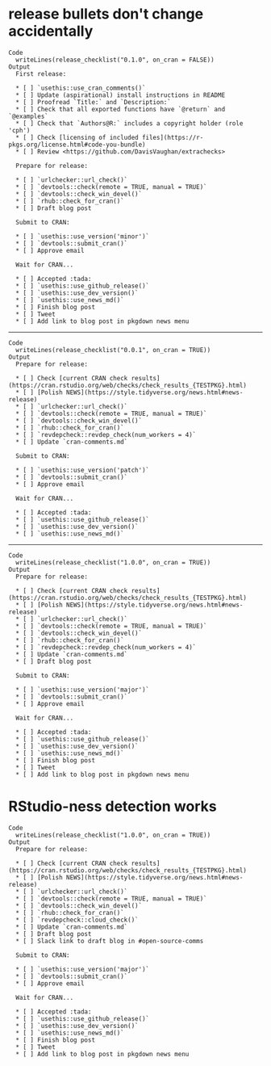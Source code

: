 # release bullets don't change accidentally

    Code
      writeLines(release_checklist("0.1.0", on_cran = FALSE))
    Output
      First release:
      
      * [ ] `usethis::use_cran_comments()`
      * [ ] Update (aspirational) install instructions in README
      * [ ] Proofread `Title:` and `Description:`
      * [ ] Check that all exported functions have `@return` and `@examples`
      * [ ] Check that `Authors@R:` includes a copyright holder (role 'cph')
      * [ ] Check [licensing of included files](https://r-pkgs.org/license.html#code-you-bundle)
      * [ ] Review <https://github.com/DavisVaughan/extrachecks>
      
      Prepare for release:
      
      * [ ] `urlchecker::url_check()`
      * [ ] `devtools::check(remote = TRUE, manual = TRUE)`
      * [ ] `devtools::check_win_devel()`
      * [ ] `rhub::check_for_cran()`
      * [ ] Draft blog post
      
      Submit to CRAN:
      
      * [ ] `usethis::use_version('minor')`
      * [ ] `devtools::submit_cran()`
      * [ ] Approve email
      
      Wait for CRAN...
      
      * [ ] Accepted :tada:
      * [ ] `usethis::use_github_release()`
      * [ ] `usethis::use_dev_version()`
      * [ ] `usethis::use_news_md()`
      * [ ] Finish blog post
      * [ ] Tweet
      * [ ] Add link to blog post in pkgdown news menu

---

    Code
      writeLines(release_checklist("0.0.1", on_cran = TRUE))
    Output
      Prepare for release:
      
      * [ ] Check [current CRAN check results](https://cran.rstudio.org/web/checks/check_results_{TESTPKG}.html)
      * [ ] [Polish NEWS](https://style.tidyverse.org/news.html#news-release)
      * [ ] `urlchecker::url_check()`
      * [ ] `devtools::check(remote = TRUE, manual = TRUE)`
      * [ ] `devtools::check_win_devel()`
      * [ ] `rhub::check_for_cran()`
      * [ ] `revdepcheck::revdep_check(num_workers = 4)`
      * [ ] Update `cran-comments.md`
      
      Submit to CRAN:
      
      * [ ] `usethis::use_version('patch')`
      * [ ] `devtools::submit_cran()`
      * [ ] Approve email
      
      Wait for CRAN...
      
      * [ ] Accepted :tada:
      * [ ] `usethis::use_github_release()`
      * [ ] `usethis::use_dev_version()`
      * [ ] `usethis::use_news_md()`

---

    Code
      writeLines(release_checklist("1.0.0", on_cran = TRUE))
    Output
      Prepare for release:
      
      * [ ] Check [current CRAN check results](https://cran.rstudio.org/web/checks/check_results_{TESTPKG}.html)
      * [ ] [Polish NEWS](https://style.tidyverse.org/news.html#news-release)
      * [ ] `urlchecker::url_check()`
      * [ ] `devtools::check(remote = TRUE, manual = TRUE)`
      * [ ] `devtools::check_win_devel()`
      * [ ] `rhub::check_for_cran()`
      * [ ] `revdepcheck::revdep_check(num_workers = 4)`
      * [ ] Update `cran-comments.md`
      * [ ] Draft blog post
      
      Submit to CRAN:
      
      * [ ] `usethis::use_version('major')`
      * [ ] `devtools::submit_cran()`
      * [ ] Approve email
      
      Wait for CRAN...
      
      * [ ] Accepted :tada:
      * [ ] `usethis::use_github_release()`
      * [ ] `usethis::use_dev_version()`
      * [ ] `usethis::use_news_md()`
      * [ ] Finish blog post
      * [ ] Tweet
      * [ ] Add link to blog post in pkgdown news menu

# RStudio-ness detection works

    Code
      writeLines(release_checklist("1.0.0", on_cran = TRUE))
    Output
      Prepare for release:
      
      * [ ] Check [current CRAN check results](https://cran.rstudio.org/web/checks/check_results_{TESTPKG}.html)
      * [ ] [Polish NEWS](https://style.tidyverse.org/news.html#news-release)
      * [ ] `urlchecker::url_check()`
      * [ ] `devtools::check(remote = TRUE, manual = TRUE)`
      * [ ] `devtools::check_win_devel()`
      * [ ] `rhub::check_for_cran()`
      * [ ] `revdepcheck::cloud_check()`
      * [ ] Update `cran-comments.md`
      * [ ] Draft blog post
      * [ ] Slack link to draft blog in #open-source-comms
      
      Submit to CRAN:
      
      * [ ] `usethis::use_version('major')`
      * [ ] `devtools::submit_cran()`
      * [ ] Approve email
      
      Wait for CRAN...
      
      * [ ] Accepted :tada:
      * [ ] `usethis::use_github_release()`
      * [ ] `usethis::use_dev_version()`
      * [ ] `usethis::use_news_md()`
      * [ ] Finish blog post
      * [ ] Tweet
      * [ ] Add link to blog post in pkgdown news menu

